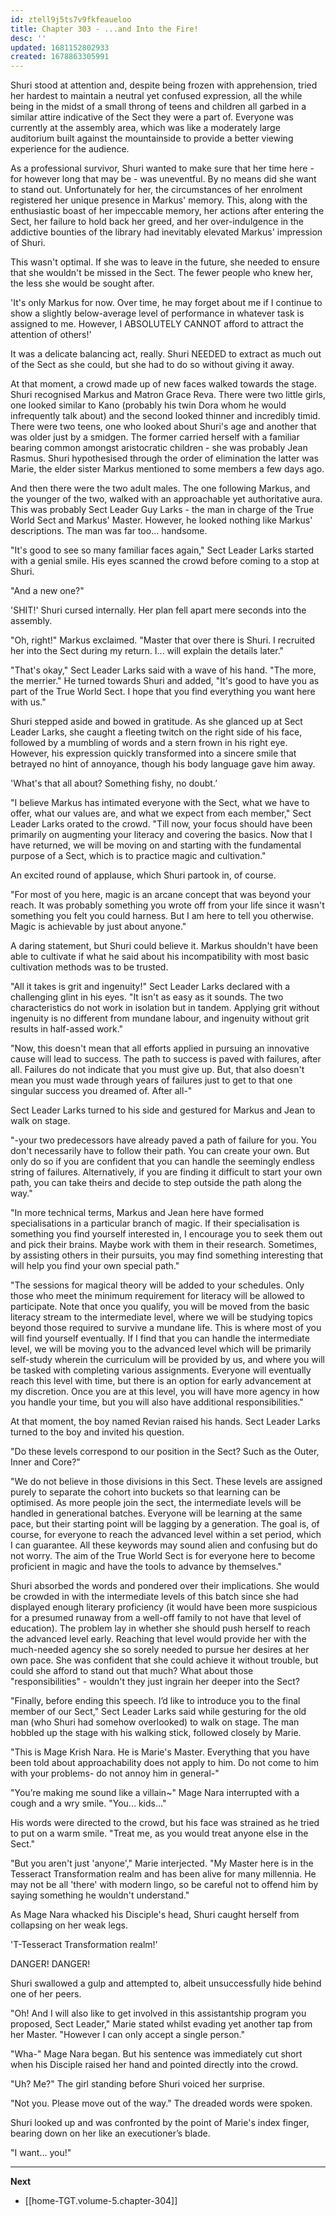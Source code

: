 ```yaml
---
id: ztell9j5ts7v9fkfeaueloo
title: Chapter 303 - ...and Into the Fire!
desc: ''
updated: 1681152802933
created: 1678863305991
---
```


Shuri stood at attention and, despite being frozen with apprehension, tried her hardest to maintain a neutral yet confused expression, all the while being in the midst of a small throng of teens and children all garbed in a similar attire indicative of the Sect they were a part of. Everyone was currently at the assembly area, which was like a moderately large auditorium built against the mountainside to provide a better viewing experience for the audience.

As a professional survivor, Shuri wanted to make sure that her time here - for however long that may be - was uneventful. By no means did she want to stand out. Unfortunately for her, the circumstances of her enrolment registered her unique presence in Markus' memory. This, along with the enthusiastic boast of her impeccable memory, her actions after entering the Sect, her failure to hold back her greed, and her over-indulgence in the addictive bounties of the library had inevitably elevated Markus' impression of Shuri.

This wasn't optimal. If she was to leave in the future, she needed to ensure that she wouldn't be missed in the Sect. The fewer people who knew her, the less she would be sought after.

'It's only Markus for now. Over time, he may forget about me if I continue to show a slightly below-average level of performance in whatever task is assigned to me. However, I ABSOLUTELY CANNOT afford to attract the attention of others!'

It was a delicate balancing act, really. Shuri NEEDED to extract as much out of the Sect as she could, but she had to do so without giving it away.

At that moment, a crowd made up of new faces walked towards the stage. Shuri recognised Markus and Matron Grace Reva. There were two little girls, one looked similar to Kano (probably his twin Dora whom he would infrequently talk about) and the second looked thinner and incredibly timid. There were two teens, one who looked about Shuri's age and another that was older just by a smidgen. The former carried herself with a familiar bearing common amongst aristocratic children - she was probably Jean Rasmus. Shuri hypothesised through the order of elimination the latter was Marie, the elder sister Markus mentioned to some members a few days ago.

And then there were the two adult males. The one following Markus, and the younger of the two, walked with an approachable yet authoritative aura. This was probably Sect Leader Guy Larks - the man in charge of the True World Sect and Markus' Master. However, he looked nothing like Markus' descriptions. The man was far too... handsome.

"It's good to see so many familiar faces again," Sect Leader Larks started with a genial smile. His eyes scanned the crowd before coming to a stop at Shuri.

"And a new one?"

'SHIT!' Shuri cursed internally. Her plan fell apart mere seconds into the assembly.

"Oh, right!" Markus exclaimed. "Master that over there is Shuri. I recruited her into the Sect during my return. I... will explain the details later."

"That's okay," Sect Leader Larks said with a wave of his hand. "The more, the merrier." He turned towards Shuri and added, "It's good to have you as part of the True World Sect. I hope that you find everything you want here with us."

Shuri stepped aside and bowed in gratitude. As she glanced up at Sect Leader Larks, she caught a fleeting twitch on the right side of his face, followed by a mumbling of words and a stern frown in his right eye. However, his expression quickly transformed into a sincere smile that betrayed no hint of annoyance, though his body language gave him away.

'What's that all about? Something fishy, no doubt.’

"I believe Markus has intimated everyone with the Sect, what we have to offer, what our values are, and what we expect from each member," Sect Leader Larks orated to the crowd. "Till now, your focus should have been primarily on augmenting your literacy and covering the basics. Now that I have returned, we will be moving on and starting with the fundamental purpose of a Sect, which is to practice magic and cultivation."

An excited round of applause, which Shuri partook in, of course.

"For most of you here, magic is an arcane concept that was beyond your reach. It was probably something you wrote off from your life since it wasn't something you felt you could harness. But I am here to tell you otherwise. Magic is achievable by just about anyone."

A daring statement, but Shuri could believe it. Markus shouldn't have been able to cultivate if what he said about his incompatibility with most basic cultivation methods was to be trusted.

"All it takes is grit and ingenuity!" Sect Leader Larks declared with a challenging glint in his eyes. "It isn't as easy as it sounds. The two characteristics do not work in isolation but in tandem. Applying grit without ingenuity is no different from mundane labour, and ingenuity without grit results in half-assed work."

"Now, this doesn't mean that all efforts applied in pursuing an innovative cause will lead to success. The path to success is paved with failures, after all. Failures do not indicate that you must give up. But, that also doesn't mean you must wade through years of failures just to get to that one singular success you dreamed of. After all-"

Sect Leader Larks turned to his side and gestured for Markus and Jean to walk on stage.

"-your two predecessors have already paved a path of failure for you. You don't necessarily have to follow their path. You can create your own. But only do so if you are confident that you can handle the seemingly endless string of failures. Alternatively, if you are finding it difficult to start your own path, you can take theirs and decide to step outside the path along the way."

"In more technical terms, Markus and Jean here have formed specialisations in a particular branch of magic. If their specialisation is something you find yourself interested in, I encourage you to seek them out and pick their brains. Maybe work with them in their research. Sometimes, by assisting others in their pursuits, you may find something interesting that will help you find your own special path."

"The sessions for magical theory will be added to your schedules. Only those who meet the minimum requirement for literacy will be allowed to participate. Note that once you qualify, you will be moved from the basic literacy stream to the intermediate level, where we will be studying topics beyond those required to survive a mundane life. This is where most of you will find yourself eventually. If I find that you can handle the intermediate level, we will be moving you to the advanced level which will be primarily self-study wherein the curriculum will be provided by us, and where you will be tasked with completing various assignments. Everyone will eventually reach this level with time, but there is an option for early advancement at my discretion. Once you are at this level, you will have more agency in how you handle your time, but you will also have additional responsibilities."

At that moment, the boy named Revian raised his hands. Sect Leader Larks turned to the boy and invited his question.

"Do these levels correspond to our position in the Sect? Such as the Outer, Inner and Core?"

"We do not believe in those divisions in this Sect. These levels are assigned purely to separate the cohort into buckets so that learning can be optimised. As more people join the sect, the intermediate levels will be handled in generational batches. Everyone will be learning at the same pace, but their starting point will be lagging by a generation. The goal is, of course, for everyone to reach the advanced level within a set period, which I can guarantee. All these keywords may sound alien and confusing but do not worry. The aim of the True World Sect is for everyone here to become proficient in magic and have the tools to advance by themselves."

Shuri absorbed the words and pondered over their implications. She would be crowded in with the intermediate levels of this batch since she had displayed enough literary proficiency (it would have been more suspicious for a presumed runaway from a well-off family to not have that level of education). The problem lay in whether she should push herself to reach the advanced level early. Reaching that level would provide her with the much-needed agency she so sorely needed to pursue her desires at her own pace. She was confident that she could achieve it without trouble, but could she afford to stand out that much? What about those "responsibilities" - wouldn't they just ingrain her deeper into the Sect?

"Finally, before ending this speech. I’d like to introduce you to the final member of our Sect," Sect Leader Larks said while gesturing for the old man (who Shuri had somehow overlooked) to walk on stage. The man hobbled up the stage with his walking stick, followed closely by Marie.

"This is Mage Krish Nara. He is Marie's Master. Everything that you have been told about approachability does not apply to him. Do not come to him with your problems- do not annoy him in general-"

"You’re making me sound like a villain~" Mage Nara interrupted with a cough and a wry smile. "You... kids..."

His words were directed to the crowd, but his face was strained as he tried to put on a warm smile. "Treat me, as you would treat anyone else in the Sect."

"But you aren't just 'anyone'," Marie interjected. "My Master here is in the Tesseract Transformation realm and has been alive for many millennia. He may not be all 'there' with modern lingo, so be careful not to offend him by saying something he wouldn't understand."

As Mage Nara whacked his Disciple's head, Shuri caught herself from collapsing on her weak legs.

'T-Tesseract Transformation realm!'

DANGER! DANGER!

Shuri swallowed a gulp and attempted to, albeit unsuccessfully hide behind one of her peers.

"Oh! And I will also like to get involved in this assistantship program you proposed, Sect Leader," Marie stated whilst evading yet another tap from her Master. "However I can only accept a single person."

"Wha-" Mage Nara began. But his sentence was immediately cut short when his Disciple raised her hand and pointed directly into the crowd.

"Uh? Me?" The girl standing before Shuri voiced her surprise.

"Not you. Please move out of the way." The dreaded words were spoken.

Shuri looked up and was confronted by the point of Marie's index finger, bearing down on her like an executioner’s blade.

"I want... you!"

____

**Next**
* [[home-TGT.volume-5.chapter-304]]
